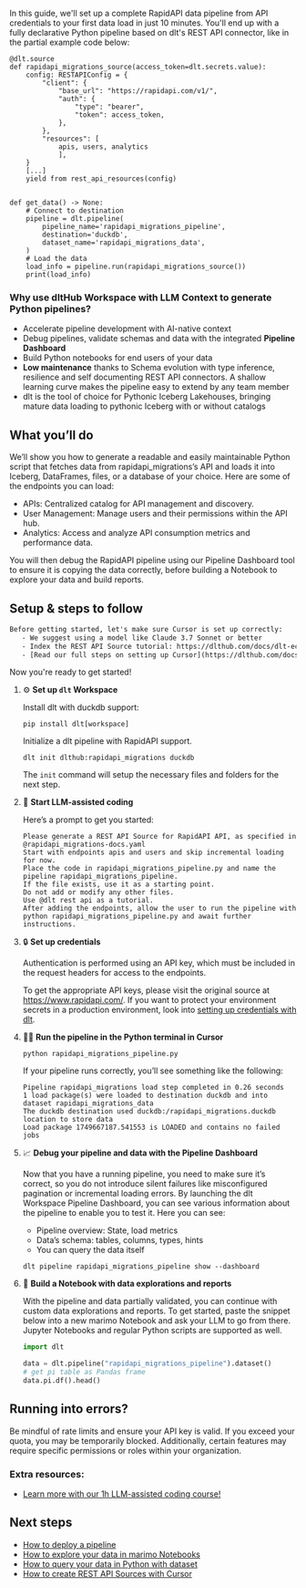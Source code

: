 In this guide, we'll set up a complete RapidAPI data pipeline from API credentials to your first data load in just 10 minutes. You'll end up with a fully declarative Python pipeline based on dlt's REST API connector, like in the partial example code below:

```python-outcome
@dlt.source
def rapidapi_migrations_source(access_token=dlt.secrets.value):
    config: RESTAPIConfig = {
        "client": {
            "base_url": "https://rapidapi.com/v1/",
            "auth": {
                "type": "bearer",
                "token": access_token,
            },
        },
        "resources": [
            apis, users, analytics
            ],
    }
    [...]
    yield from rest_api_resources(config)


def get_data() -> None:
    # Connect to destination
    pipeline = dlt.pipeline(
        pipeline_name='rapidapi_migrations_pipeline',
        destination='duckdb',
        dataset_name='rapidapi_migrations_data', 
    )
    # Load the data
    load_info = pipeline.run(rapidapi_migrations_source())
    print(load_info) 
```

### Why use dltHub Workspace with LLM Context to generate Python pipelines?

- Accelerate pipeline development with AI-native context
- Debug pipelines, validate schemas and data with the integrated **Pipeline Dashboard**
- Build Python notebooks for end users of your data
- **Low maintenance** thanks to Schema evolution with type inference, resilience and self documenting REST API connectors. A shallow learning curve makes the pipeline easy to extend by any team member
- dlt is the tool of choice for Pythonic Iceberg Lakehouses, bringing mature data loading to pythonic Iceberg with or without catalogs

## What you’ll do

We’ll show you how to generate a readable and easily maintainable Python script that fetches data from rapidapi_migrations’s API and loads it into Iceberg, DataFrames, files, or a database of your choice. Here are some of the endpoints you can load:

- APIs: Centralized catalog for API management and discovery.
- User Management: Manage users and their permissions within the API hub.
- Analytics: Access and analyze API consumption metrics and performance data.

You will then debug the RapidAPI pipeline using our Pipeline Dashboard tool to ensure it is copying the data correctly, before building a Notebook to explore your data and build reports.

## Setup & steps to follow

```default
Before getting started, let's make sure Cursor is set up correctly:
   - We suggest using a model like Claude 3.7 Sonnet or better
   - Index the REST API Source tutorial: https://dlthub.com/docs/dlt-ecosystem/verified-sources/rest_api/ and add it to context as **@dlt rest api**
   - [Read our full steps on setting up Cursor](https://dlthub.com/docs/dlt-ecosystem/llm-tooling/cursor-restapi#23-configuring-cursor-with-documentation)
```

Now you're ready to get started!

1. ⚙️ **Set up `dlt` Workspace**
    
    Install dlt with duckdb support:
    ```shell
    pip install dlt[workspace]
    ```

    Initialize a dlt pipeline with RapidAPI support.
    ```shell
    dlt init dlthub:rapidapi_migrations duckdb
    ```

    The `init` command will setup the necessary files and folders for the next step.
    
2. 🤠 **Start LLM-assisted coding**
    
    Here’s a prompt to get you started:
    
    ```prompt
    Please generate a REST API Source for RapidAPI API, as specified in @rapidapi_migrations-docs.yaml 
    Start with endpoints apis and users and skip incremental loading for now. 
    Place the code in rapidapi_migrations_pipeline.py and name the pipeline rapidapi_migrations_pipeline. 
    If the file exists, use it as a starting point. 
    Do not add or modify any other files. 
    Use @dlt rest api as a tutorial. 
    After adding the endpoints, allow the user to run the pipeline with python rapidapi_migrations_pipeline.py and await further instructions.
    ```

    
3. 🔒 **Set up credentials** 
    
    Authentication is performed using an API key, which must be included in the request headers for access to the endpoints.
    
    To get the appropriate API keys, please visit the original source at https://www.rapidapi.com/.
    If you want to protect your environment secrets in a production environment, look into [setting up credentials with dlt](https://dlthub.com/docs/walkthroughs/add_credentials).
    
4. 🏃‍♀️ **Run the pipeline in the Python terminal in Cursor**
    
    ```shell
    python rapidapi_migrations_pipeline.py
    ```
    
    If your pipeline runs correctly, you’ll see something like the following:
    
    ```shell
    Pipeline rapidapi_migrations load step completed in 0.26 seconds
    1 load package(s) were loaded to destination duckdb and into dataset rapidapi_migrations_data
    The duckdb destination used duckdb:/rapidapi_migrations.duckdb location to store data
    Load package 1749667187.541553 is LOADED and contains no failed jobs
    ```
    
5. 📈 **Debug your pipeline and data with the Pipeline Dashboard**

    Now that you have a running pipeline, you need to make sure it’s correct, so you do not introduce silent failures like misconfigured pagination or incremental loading errors. By launching the dlt Workspace Pipeline Dashboard, you can see various information about the pipeline to enable you to test it. Here you can see:
    - Pipeline overview: State, load metrics
    - Data’s schema: tables, columns, types, hints
    - You can query the data itself
    
    ```shell
    dlt pipeline rapidapi_migrations_pipeline show --dashboard
    ```
    
6. 🐍 **Build a Notebook with data explorations and reports**

    With the pipeline and data partially validated, you can continue with custom data explorations and reports. To get started, paste the snippet below into a new marimo Notebook and ask your LLM to go from there. Jupyter Notebooks and regular Python scripts are supported as well.

    
    ```python
    import dlt

   data = dlt.pipeline("rapidapi_migrations_pipeline").dataset()
   # get pi table as Pandas frame
   data.pi.df().head()
    ```

## Running into errors?

Be mindful of rate limits and ensure your API key is valid. If you exceed your quota, you may be temporarily blocked. Additionally, certain features may require specific permissions or roles within your organization.

### Extra resources:

- [Learn more with our 1h LLM-assisted coding course!](https://www.youtube.com/watch?v=GGid70rnJuM)

## Next steps

- [How to deploy a pipeline](https://dlthub.com/docs/walkthroughs/deploy-a-pipeline)
- [How to explore your data in marimo Notebooks](https://dlthub.com/docs/general-usage/dataset-access/marimo)
- [How to query your data in Python with dataset](https://dlthub.com/docs/general-usage/dataset-access/dataset)
- [How to create REST API Sources with Cursor](https://dlthub.com/docs/dlt-ecosystem/llm-tooling/cursor-restapi)